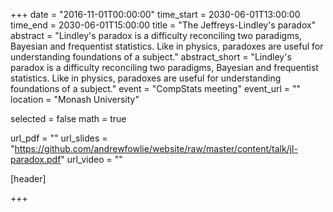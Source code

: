 +++
date = "2016-11-01T00:00:00"
time_start = 2030-06-01T13:00:00
time_end = 2030-06-01T15:00:00
title = "The Jeffreys-Lindley's paradox"
abstract = "Lindley's paradox is a difficulty reconciling two paradigms, Bayesian and frequentist statistics. Like in physics, paradoxes are useful for understanding foundations of a subject."
abstract_short = "Lindley's paradox is a difficulty reconciling two paradigms, Bayesian and frequentist statistics. Like in physics, paradoxes are useful for understanding foundations of a subject."
event = "CompStats meeting"
event_url = ""
location = "Monash University"

selected = false
math = true

url_pdf = ""
url_slides = "https://github.com/andrewfowlie/website/raw/master/content/talk/jl-paradox.pdf"
url_video = ""

[header]

+++

